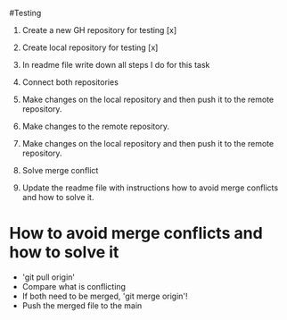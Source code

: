 #Testing

1. Create a new GH repository for testing [x]

2. Create local repository for testing [x]

3. In readme file write down all steps I do for this task

4. Connect both repositories

5. Make changes on the local repository and then push it to the remote repository.

6. Make changes to the remote repository.

7. Make changes on the local repository and then push it to the remote repository.

8. Solve merge conflict

9. Update the readme file with instructions how to avoid merge conflicts and how to solve it.

# How to avoid merge conflicts and how to solve it

- 'git pull origin'
- Compare what is conflicting
- If both need to be merged, 'git merge origin'!
- Push the merged file to the main

